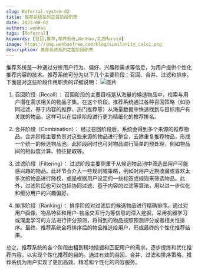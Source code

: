 ```yaml
---
slug: Referral-system-02
title: 推荐系统系列之各阶段职责
date: 2023-08-02
authors: wenhao
tags: [Referral]
keywords: [召回,推荐,推荐系统,WenHao,文浩Marvin]
image: https://img.wenhaofree.com/blog/similarity_calc1.png
description: 推荐系统系列之各阶段职责
---
```


推荐系统是一种通过分析用户行为、偏好、兴趣和需求等信息，为用户提供个性化推荐内容的技术。推荐系统可分为以下几个主要阶段：召回、合并、过滤和排序。下面是对这些阶段作用职责的详细说明：
![图片](https://img.wenhaofree.com/blog/similarity_calc1.png)
<!-- truncate -->
1. 召回阶段（Recall）：
召回阶段的主要目标是从海量的候选物品中，检索与用户潜在需求相关的物品子集。在这个阶段，推荐系统通过各种召回策略（如协同过滤、基于内容的推荐、热门推荐等）从海量数据中快速找到与目标用户有关联的物品，这样可以在后续阶段进行更为精细化的推荐排名。

2. 合并阶段（Combination）：
经过召回阶段后，系统会得到多个来源的推荐物品。合并阶段主要负责对这些来源的物品进行整合，去除重复推荐物品，形成一个统一的候选物品池。此阶段同时也可对物品进行简单的预处理，例如物品间的相似度计算、特征提取等。

3. 过滤阶段（Filtering）：
过滤阶段主要侧重于从候选物品池中筛选出用户可能感兴趣的物品。此环节会介入一些规则或策略，例如对用户近期收藏或喜欢太多次的物品进行降权，或是根据用户设定的一些标签或规则来筛选物品。此外，过滤阶段也可以包括协同过滤、基于内容的过滤等算法，用以进一步优化和细分用户的兴趣偏好。

4. 排序阶段（Ranking）：
排序阶段对过滤后的候选物品进行精确排序。通过对用户画像、物品特征和用户-物品交互行为等信息的深入挖掘，采用机器学习或深度学习的方法进行评分预测，将得到的物品按照预测评分或者相关性排序。最终，推荐系统会将排序后的物品推送给用户，形成最终的个性化推荐结果。

总之，推荐系统的各个阶段由粗到精地挖掘和匹配用户的需求，逐步提炼和优化推荐内容，以实现个性化推荐的目的。通过有效的召回、合并、过滤和排序策略，推荐系统为用户实现了更加高效、精准和个性化的内容服务。